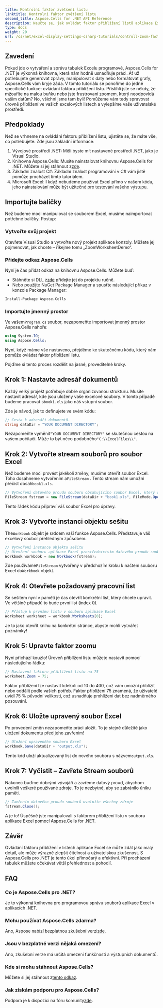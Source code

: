 ```yaml
---
title: Kontrolní faktor zvětšení listu
linktitle: Kontrolní faktor zvětšení listu
second_title: Aspose.Cells for .NET API Reference
description: Naučte se, jak ovládat faktor přiblížení listů aplikace Excel pomocí Aspose.Cells for .NET v jednoduchých krocích. Zlepšete čitelnost ve svých tabulkách.
type: docs
weight: 20
url: /cs/net/excel-display-settings-csharp-tutorials/controll-zoom-factor-of-worksheet/
---
```

## Zavedení

Pokud jde o vytváření a správu tabulek Excelu programově, Aspose.Cells for .NET je výkonná knihovna, která nám hodně usnadňuje práci. Ať už potřebujete generovat zprávy, manipulovat s daty nebo formátovat grafy, Aspose.Cells vám kryje záda. V tomto tutoriálu se ponoříme do jedné specifické funkce: ovládání faktoru přiblížení listu. Přistihli jste se někdy, že mžouříte na malou buňku nebo jste frustrovaní zoomem, který neodpovídá vašim datům? No, všichni jsme tam byli! Pomůžeme vám tedy spravovat úrovně přiblížení ve vašich excelových listech a vylepšíme vaše uživatelské prostředí.

## Předpoklady

Než se vrhneme na ovládání faktoru přiblížení listu, ujistěte se, že máte vše, co potřebujete. Zde jsou základní informace:

1. Vývojové prostředí .NET: Měli byste mít nastavené prostředí .NET, jako je Visual Studio.
2.  Knihovna Aspose.Cells: Musíte nainstalovat knihovnu Aspose.Cells for .NET. Můžete si jej stáhnout z[zde](https://releases.aspose.com/cells/net/).
3. Základní znalost C#: Základní znalost programování v C# vám jistě pomůže procházet tímto tutoriálem.
4. Microsoft Excel: I když nebudeme používat Excel přímo v našem kódu, jeho nainstalování může být užitečné pro testování vašeho výstupu.

## Importujte balíčky

Než budeme moci manipulovat se souborem Excel, musíme naimportovat potřebné balíčky. Postup:

### Vytvořte svůj projekt

Otevřete Visual Studio a vytvořte nový projekt aplikace konzoly. Můžete jej pojmenovat, jak chcete – říkejme tomu „ZoomWorksheetDemo“.

### Přidejte odkaz Aspose.Cells

Nyní je čas přidat odkaz na knihovnu Aspose.Cells. Můžete buď:

-  Stáhněte si DLL z[zde](https://releases.aspose.com/cells/net/) přidejte jej do projektu ručně.
- Nebo použijte NuGet Package Manager a spusťte následující příkaz v konzole Package Manager:

```bash
Install-Package Aspose.Cells
```

### Importujte jmenný prostor

 Ve vašem`Program.cs` soubor, nezapomeňte importovat jmenný prostor Aspose.Cells nahoře:

```csharp
using System.IO;
using Aspose.Cells;
```

Nyní, když máme vše nastaveno, přejděme ke skutečnému kódu, který nám pomůže ovládat faktor přiblížení listu.

Pojďme si tento proces rozdělit na jasné, proveditelné kroky.

## Krok 1: Nastavte adresář dokumentů

 Každý velký projekt potřebuje dobře organizovanou strukturu. Musíte nastavit adresář, kde jsou uloženy vaše excelové soubory. V tomto případě budeme pracovat s`book1.xls` jako náš vstupní soubor.

Zde je návod, jak to definujete ve svém kódu:

```csharp
// Cesta k adresáři dokumentů.
string dataDir = "YOUR DOCUMENT DIRECTORY";
```

 Nezapomeňte vyměnit`"YOUR DOCUMENT DIRECTORY"` se skutečnou cestou na vašem počítači. Může to být něco podobného`"C:\\ExcelFiles\\"`.

## Krok 2: Vytvořte stream souborů pro soubor Excel

 Než budeme moci provést jakékoli změny, musíme otevřít soubor Excel. Toho dosáhneme vytvořením a`FileStream` . Tento stream nám umožní přečíst obsah`book1.xls`.

```csharp
// Vytvoření datového proudu souboru obsahujícího soubor Excel, který se má otevřít
FileStream fstream = new FileStream(dataDir + "book1.xls", FileMode.Open);
```

Tento řádek kódu připraví váš soubor Excel pro úpravy.

## Krok 3: Vytvořte instanci objektu sešitu

 The`Workbook` objekt je srdcem vaší funkce Aspose.Cells. Představuje váš excelový soubor přehledným způsobem.

```csharp
// Vytvoření instance objektu sešitu
// Otevření souboru aplikace Excel prostřednictvím datového proudu souborů
Workbook workbook = new Workbook(fstream);
```

 Zde používáme`FileStream` vytvořený v předchozím kroku k načtení souboru Excel do`Workbook` objekt.

## Krok 4: Otevřete požadovaný pracovní list

Se sešitem nyní v paměti je čas otevřít konkrétní list, který chcete upravit. Ve většině případů to bude první list (index 0).

```csharp
// Přístup k prvnímu listu v souboru aplikace Excel
Worksheet worksheet = workbook.Worksheets[0];
```

Je to jako otevřít knihu na konkrétní stránce, abyste mohli vytvářet poznámky!

## Krok 5: Upravte faktor zoomu

Nyní přichází kouzlo! Úroveň přiblížení listu můžete nastavit pomocí následujícího řádku:

```csharp
// Nastavení faktoru přiblížení listu na 75
worksheet.Zoom = 75;
```

Faktor přiblížení lze nastavit kdekoli od 10 do 400, což vám umožní přiblížit nebo oddálit podle vašich potřeb. Faktor přiblížení 75 znamená, že uživatelé uvidí 75 % původní velikosti, což usnadňuje prohlížení dat bez nadměrného posouvání.

## Krok 6: Uložte upravený soubor Excel

Po provedení změn nezapomeňte práci uložit. To je stejně důležité jako uložení dokumentu před jeho zavřením!

```csharp
// Uložení upraveného souboru Excel
workbook.Save(dataDir + "output.xls");
```

 Tento kód uloží aktualizovaný list do nového souboru s názvem`output.xls`. 

## Krok 7: Vyčistit – Zavřete Stream souborů

Nakonec buďme dobrými vývojáři a zavřeme datový proud, abychom uvolnili veškeré používané zdroje. To je nezbytné, aby se zabránilo úniku paměti.

```csharp
// Zavřením datového proudu souborů uvolníte všechny zdroje
fstream.Close();
```

A je to! Úspěšně jste manipulovali s faktorem přiblížení listu v souboru aplikace Excel pomocí Aspose.Cells for .NET.

## Závěr

Ovládání faktoru přiblížení v listech aplikace Excel se může zdát jako malý detail, ale může výrazně zlepšit čitelnost a uživatelskou zkušenost. S Aspose.Cells pro .NET je tento úkol přímočarý a efektivní. Při procházení tabulek můžete očekávat větší přehlednost a pohodlí.

## FAQ

### Co je Aspose.Cells pro .NET?
Je to výkonná knihovna pro programovou správu souborů aplikace Excel v aplikacích .NET.

### Mohu používat Aspose.Cells zdarma?
 Ano, Aspose nabízí bezplatnou zkušební verzi[zde](https://releases.aspose.com/).

### Jsou v bezplatné verzi nějaká omezení?
Ano, zkušební verze má určitá omezení funkčnosti a výstupních dokumentů.

### Kde si mohu stáhnout Aspose.Cells?
 Můžete si jej stáhnout z[tento odkaz](https://releases.aspose.com/cells/net/).

### Jak získám podporu pro Aspose.Cells?
 Podpora je k dispozici na fóru komunity[zde](https://forum.aspose.com/c/cells/9).